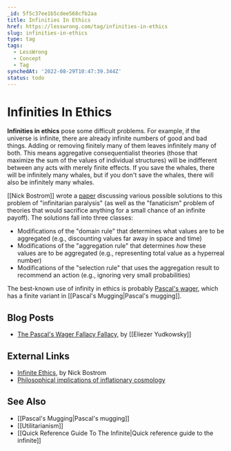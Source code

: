 ```yaml
---
_id: 5f5c37ee1b5cdee568cfb2aa
title: Infinities In Ethics
href: https://lesswrong.com/tag/infinities-in-ethics
slug: infinities-in-ethics
type: tag
tags:
  - LessWrong
  - Concept
  - Tag
synchedAt: '2022-08-29T10:47:39.344Z'
status: todo
---
```


# Infinities In Ethics

**Infinities in ethics** pose some difficult problems. For example, if the universe is infinite, there are already infinite numbers of good and bad things. Adding or removing finitely many of them leaves infinitely many of both. This means aggregative consequentialist theories (those that maximize the sum of the values of individual structures) will be indifferent between any acts with merely finite effects. If you save the whales, there will be infinitely many whales, but if you don't save the whales, there will also be infinitely many whales.

[[Nick Bostrom]] wrote a [paper](http://www.nickbostrom.com/ethics/infinite.pdf) discussing various possible solutions to this problem of "infinitarian paralysis" (as well as the "fanaticism" problem of theories that would sacrifice anything for a small chance of an infinite payoff). The solutions fall into three classes:

- Modifications of the "domain rule" that determines what values are to be aggregated (e.g., discounting values far away in space and time)
- Modifications of the "aggregation rule" that determines *how* these values are to be aggregated (e.g., representing total value as a hyperreal number)
- Modifications of the "selection rule" that uses the aggregation result to recommend an action (e.g., ignoring very small probabilities)

The best-known use of infinity in ethics is probably [Pascal's wager](http://en.wikipedia.org/wiki/Pascal's_Wager), which has a finite variant in [[Pascal's Mugging|Pascal's mugging]].

## Blog Posts

- [The Pascal's Wager Fallacy Fallacy](http://lesswrong.com/lw/z0/the_pascals_wager_fallacy_fallacy/), by [[Eliezer Yudkowsky]]

## External Links

- [Infinite Ethics](http://www.nickbostrom.com/ethics/infinite.pdf), by Nick Bostrom
- [Philosophical implications of inflationary cosmology](http://philsci-archive.pitt.edu/1341/)

## See Also

- [[Pascal's Mugging|Pascal's mugging]]
- [[Utilitarianism]]
- [[Quick Reference Guide To The Infinite|Quick reference guide to the infinite]]
